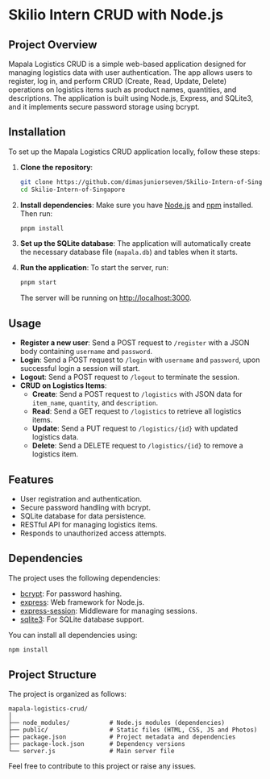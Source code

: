 # Skilio Intern CRUD with Node.js

## Project Overview
Mapala Logistics CRUD is a simple web-based application designed for managing logistics data with user authentication. The app allows users to register, log in, and perform CRUD (Create, Read, Update, Delete) operations on logistics items such as product names, quantities, and descriptions. The application is built using Node.js, Express, and SQLite3, and it implements secure password storage using bcrypt.

## Installation
To set up the Mapala Logistics CRUD application locally, follow these steps:

1. **Clone the repository**:
   ```bash
   git clone https://github.com/dimasjuniorseven/Skilio-Intern-of-Singapore.git
   cd Skilio-Intern-of-Singapore
   ```

2. **Install dependencies**:
   Make sure you have [Node.js](https://nodejs.org/) and [npm](https://www.npmjs.com/) installed. Then run:
   ```bash
   pnpm install
   ```

3. **Set up the SQLite database**:
   The application will automatically create the necessary database file (`mapala.db`) and tables when it starts.

4. **Run the application**:
   To start the server, run:
   ```bash
   pnpm start
   ```
   The server will be running on [http://localhost:3000](http://localhost:3000).

## Usage
- **Register a new user**: Send a POST request to `/register` with a JSON body containing `username` and `password`.
- **Login**: Send a POST request to `/login` with `username` and `password`, upon successful login a session will start.
- **Logout**: Send a POST request to `/logout` to terminate the session.
- **CRUD on Logistics Items**:
  - **Create**: Send a POST request to `/logistics` with JSON data for `item_name`, `quantity`, and `description`.
  - **Read**: Send a GET request to `/logistics` to retrieve all logistics items.
  - **Update**: Send a PUT request to `/logistics/{id}` with updated logistics data.
  - **Delete**: Send a DELETE request to `/logistics/{id}` to remove a logistics item.

## Features
- User registration and authentication.
- Secure password handling with bcrypt.
- SQLite database for data persistence.
- RESTful API for managing logistics items.
- Responds to unauthorized access attempts.

## Dependencies
The project uses the following dependencies:
- [bcrypt](https://www.npmjs.com/package/bcrypt): For password hashing.
- [express](https://www.npmjs.com/package/express): Web framework for Node.js.
- [express-session](https://www.npmjs.com/package/express-session): Middleware for managing sessions.
- [sqlite3](https://www.npmjs.com/package/sqlite3): For SQLite database support.

You can install all dependencies using:
```bash
npm install
```

## Project Structure
The project is organized as follows:

```
mapala-logistics-crud/
│
├── node_modules/           # Node.js modules (dependencies)
├── public/                 # Static files (HTML, CSS, JS and Photos)
├── package.json            # Project metadata and dependencies
├── package-lock.json       # Dependency versions
└── server.js               # Main server file
```

Feel free to contribute to this project or raise any issues.
